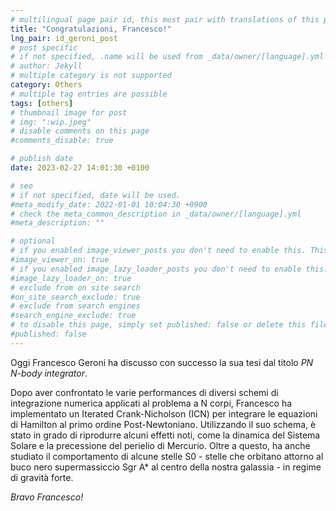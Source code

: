 ```yaml
---
# multilingual page pair id, this must pair with translations of this page. (This name must be unique)
title: "Congratulazioni, Francesco!"
lng_pair: id_geroni_post
# post specific
# if not specified, .name will be used from _data/owner/[language].yml
# author: Jekyll
# multiple category is not supported
category: Others
# multiple tag entries are possible
tags: [others]
# thumbnail image for post
# img: ":wip.jpeg"
# disable comments on this page
#comments_disable: true

# publish date
date: 2023-02-27 14:01:30 +0100

# seo
# if not specified, date will be used.
#meta_modify_date: 2022-01-01 10:04:30 +0900
# check the meta_common_description in _data/owner/[language].yml
#meta_description: ""

# optional
# if you enabled image_viewer_posts you don't need to enable this. This is only if image_viewer_posts = false
#image_viewer_on: true
# if you enabled image_lazy_loader_posts you don't need to enable this. This is only if image_lazy_loader_posts = false
#image_lazy_loader_on: true
# exclude from on site search
#on_site_search_exclude: true
# exclude from search engines
#search_engine_exclude: true
# to disable this page, simply set published: false or delete this file
#published: false
---
```

Oggi Francesco Geroni ha discusso con successo la sua tesi dal titolo *PN N-body integrator*.

Dopo aver confrontato le varie performances di diversi schemi di integrazione numerica applicati al problema a N corpi, Francesco ha implementato un Iterated Crank-Nicholson (ICN) per integrare le equazioni di Hamilton al primo ordine Post-Newtoniano.
Utilizzando il suo schema, è stato in grado di riprodurre alcuni effetti noti, come la dinamica del Sistema Solare e la precessione del perielio di Mercurio. Oltre a questo, ha anche studiato il comportamento di alcune stelle S0 - stelle che orbitano attorno al buco nero supermassiccio Sgr A\* al centro della nostra galassia - in regime di gravità forte.

*Bravo Francesco!* 
